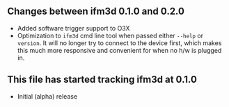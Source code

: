 ## Changes between ifm3d 0.1.0 and 0.2.0

* Added software trigger support to O3X
* Optimization to `ifm3d` cmd line tool when passed either `--help` or
  `version`. It will no longer try to connect to the device first, which makes
  this much more responsive and convenient for when no h/w is plugged in.


## This file has started tracking ifm3d at 0.1.0

* Initial (alpha) release
